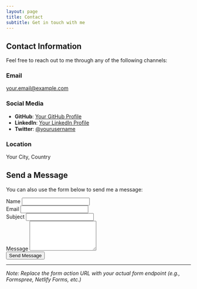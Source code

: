 ```yaml
---
layout: page
title: Contact
subtitle: Get in touch with me
---
```


## Contact Information

Feel free to reach out to me through any of the following channels:

### Email
[your.email@example.com](mailto:your.email@example.com)

### Social Media
- **GitHub**: [Your GitHub Profile](https://github.com/yourusername)
- **LinkedIn**: [Your LinkedIn Profile](https://linkedin.com/in/yourusername)
- **Twitter**: [@yourusername](https://twitter.com/yourusername)

### Location
Your City, Country

## Send a Message

You can also use the form below to send me a message:

<form action="https://formspree.io/f/your-form-id" method="POST">
  <div class="form-group">
    <label for="name">Name</label>
    <input type="text" class="form-control" id="name" name="name" required>
  </div>
  <div class="form-group">
    <label for="email">Email</label>
    <input type="email" class="form-control" id="email" name="email" required>
  </div>
  <div class="form-group">
    <label for="subject">Subject</label>
    <input type="text" class="form-control" id="subject" name="subject" required>
  </div>
  <div class="form-group">
    <label for="message">Message</label>
    <textarea class="form-control" id="message" name="message" rows="5" required></textarea>
  </div>
  <button type="submit" class="btn btn-primary">Send Message</button>
</form>

---

*Note: Replace the form action URL with your actual form endpoint (e.g., Formspree, Netlify Forms, etc.)* 
